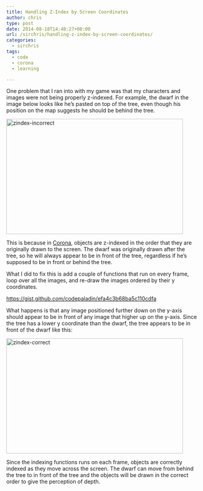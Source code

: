 ```yaml
---
title: Handling Z-Index by Screen Coordinates
author: chris
type: post
date: 2014-08-18T14:48:27+00:00
url: /sirchris/handling-z-index-by-screen-coordinates/
categories:
  - sirchris
tags:
  - code
  - corona
  - learning

---
```

One problem that I ran into with my game was that my characters and images were not being properly z-indexed. For example, the dwarf in the image below looks like he&#8217;s pasted on top of the tree, even though his position on the map suggests he should be behind the tree.
<!--more-->

<div class="inlineimg">
  <img src="/wp-content/uploads/2014/08/zindex-incorrect.png" alt="zindex-incorrect" width="466" height="303" class="alignnone size-full wp-image-1003"  />
</div>

This is because in [Corona][1], objects are z-indexed in the order that they are originally drawn to the screen. The dwarf was originally drawn after the tree, so he will always appear to be in front of the tree, regardless if he&#8217;s supposed to be in front or behind the tree.

What I did to fix this is add a couple of functions that run on every frame, loop over all the images, and re-draw the images ordered by their y coordinates.

https://gist.github.com/codepaladin/efa4c3b68ba5c110cdfa

What happens is that any image positioned further down on the y-axis should appear to be in front of any image that higher up on the y-axis. Since the tree has a lower y coordinate than the dwarf, the tree appears to be in front of the dwarf like this:

<div class="inlineimg">
  <img src="/wp-content/uploads/2014/08/zindex-correct.png" alt="zindex-correct" width="466" height="303" class="alignnone size-full wp-image-1004"  />
</div>

Since the indexing functions runs on each frame, objects are correctly indexed as they move across the screen. The dwarf can move from behind the tree to in front of the tree and the objects will be drawn in the correct order to give the perception of depth.

 [1]: http://coronalabs.com/products/corona-sdk/